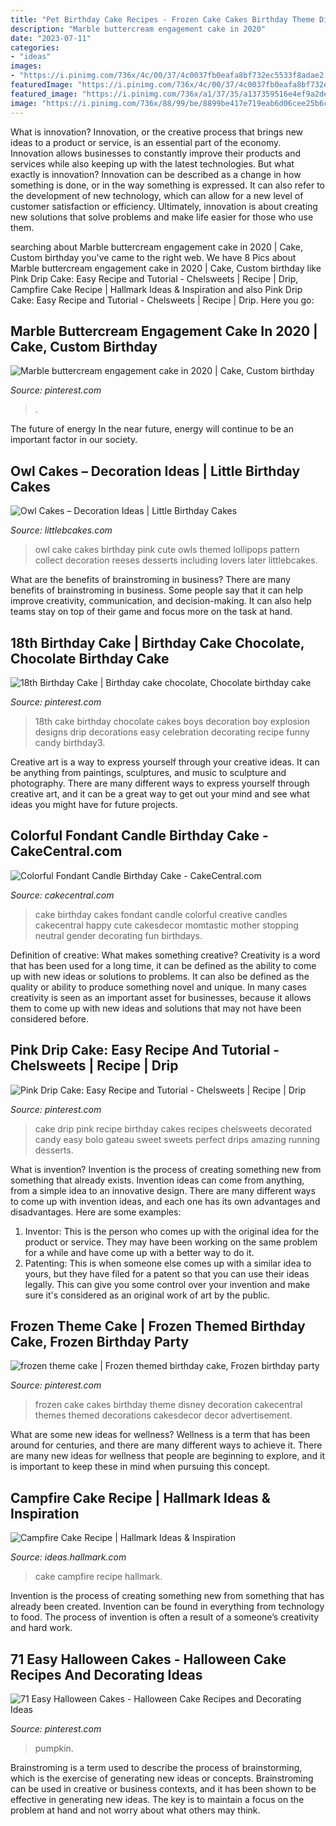 ```yaml
---
title: "Pet Birthday Cake Recipes - Frozen Cake Cakes Birthday Theme Disney Decoration Cakecentral Themes Themed Decorations Cakesdecor Decor Advertisement"
description: "Marble buttercream engagement cake in 2020"
date: "2023-07-11"
categories:
- "ideas"
images:
- "https://i.pinimg.com/736x/4c/00/37/4c0037fb0eafa8bf732ec5533f8adae2.jpg"
featuredImage: "https://i.pinimg.com/736x/4c/00/37/4c0037fb0eafa8bf732ec5533f8adae2.jpg"
featured_image: "https://i.pinimg.com/736x/a1/37/35/a137359516e4ef9a2de98ef46debe524.jpg"
image: "https://i.pinimg.com/736x/88/99/be/8899be417e719eab6d06cee25b6c9780--frozen-theme-cake-theme-cakes.jpg"
---
```



What is innovation?
Innovation, or the creative process that brings new ideas to a product or service, is an essential part of the economy. Innovation allows businesses to constantly improve their products and services while also keeping up with the latest technologies. But what exactly is innovation?
Innovation can be described as a change in how something is done, or in the way something is expressed. It can also refer to the development of new technology, which can allow for a new level of customer satisfaction or efficiency. Ultimately, innovation is about creating new solutions that solve problems and make life easier for those who use them.

	

		
searching about Marble buttercream engagement cake in 2020 | Cake, Custom birthday you've came to the right web. We have 8 Pics about Marble buttercream engagement cake in 2020 | Cake, Custom birthday like Pink Drip Cake: Easy Recipe and Tutorial - Chelsweets | Recipe | Drip, Campfire Cake Recipe | Hallmark Ideas &amp; Inspiration and also Pink Drip Cake: Easy Recipe and Tutorial - Chelsweets | Recipe | Drip. Here you go:
		
    
## Marble Buttercream Engagement Cake In 2020 | Cake, Custom Birthday

<img loading=lazy src="https://i.pinimg.com/736x/a1/37/35/a137359516e4ef9a2de98ef46debe524.jpg" onerror="this.onerror=null;this.src='https://tse4.mm.bing.net/th?id=OIP.w9VOwbI8mgmEhjOJRPnShAHaJ3&amp;pid=15.1';" alt="Marble buttercream engagement cake in 2020 | Cake, Custom birthday">

_Source: pinterest.com_

>. 

	

The future of energy
In the near future, energy will continue to be an important factor in our society.

    
## Owl Cakes – Decoration Ideas | Little Birthday Cakes

<img loading=lazy src="http://www.littlebcakes.com/wp-content/uploads/2013/08/Owl-Cake.jpg" onerror="this.onerror=null;this.src='https://tse2.mm.bing.net/th?id=OIP.6IdV8pdrVxJzygIPgxPetwHaJ9&amp;pid=15.1';" alt="Owl Cakes – Decoration Ideas | Little Birthday Cakes">

_Source: littlebcakes.com_

>owl cake cakes birthday pink cute owls themed lollipops pattern collect decoration reeses desserts including lovers later littlebcakes. 

	

What are the benefits of brainstroming in business?
There are many benefits of brainstroming in business. Some people say that it can help improve creativity, communication, and decision-making. It can also help teams stay on top of their game and focus more on the task at hand.

    
## 18th Birthday Cake | Birthday Cake Chocolate, Chocolate Birthday Cake

<img loading=lazy src="https://i.pinimg.com/736x/4c/00/37/4c0037fb0eafa8bf732ec5533f8adae2.jpg" onerror="this.onerror=null;this.src='https://tse3.mm.bing.net/th?id=OIP.YKNuw_WhTt9NM8Mb_dEHNAHaNJ&amp;pid=15.1';" alt="18th Birthday Cake | Birthday cake chocolate, Chocolate birthday cake">

_Source: pinterest.com_

>18th cake birthday chocolate cakes boys decoration boy explosion designs drip decorations easy celebration decorating recipe funny candy birthday3. 

	

Creative art is a way to express yourself through your creative ideas. It can be anything from paintings, sculptures, and music to sculpture and photography. There are many different ways to express yourself through creative art, and it can be a great way to get out your mind and see what ideas you might have for future projects.

    
## Colorful Fondant Candle Birthday Cake - CakeCentral.com

<img loading=lazy src="https://cdn001.cakecentral.com/gallery/2015/03/900_867483ZfK1_colorful-fondant-candle-birthday-cake.jpg" onerror="this.onerror=null;this.src='https://tse1.mm.bing.net/th?id=OIP.eN6L8m1PDxTISjWw2IL90wHaLL&amp;pid=15.1';" alt="Colorful Fondant Candle Birthday Cake - CakeCentral.com">

_Source: cakecentral.com_

>cake birthday cakes fondant candle colorful creative candles cakecentral happy cute cakesdecor momtastic mother stopping neutral gender decorating fun birthdays. 

	

Definition of creative: What makes something creative?
Creativity is a word that has been used for a long time, it can be defined as the ability to come up with new ideas or solutions to problems. It can also be defined as the quality or ability to produce something novel and unique. In many cases creativity is seen as an important asset for businesses, because it allows them to come up with new ideas and solutions that may not have been considered before.

    
## Pink Drip Cake: Easy Recipe And Tutorial - Chelsweets | Recipe | Drip

<img loading=lazy src="https://i.pinimg.com/736x/79/de/b8/79deb8b8cb61f44a728d11468f94ddc4.jpg" onerror="this.onerror=null;this.src='https://tse1.mm.bing.net/th?id=OIP.abfFx-oU-o8O637GqJHomgHaLH&amp;pid=15.1';" alt="Pink Drip Cake: Easy Recipe and Tutorial - Chelsweets | Recipe | Drip">

_Source: pinterest.com_

>cake drip pink recipe birthday cakes recipes chelsweets decorated candy easy bolo gateau sweet sweets perfect drips amazing running desserts. 

	

What is invention?
Invention is the process of creating something new from something that already exists. Invention ideas can come from anything, from a simple idea to an innovative design. There are many different ways to come up with invention ideas, and each one has its own advantages and disadvantages. Here are some examples: 
1. Inventor: This is the person who comes up with the original idea for the product or service. They may have been working on the same problem for a while and have come up with a better way to do it. 
2. Patenting: This is when someone else comes up with a similar idea to yours, but they have filed for a patent so that you can use their ideas legally. This can give you some control over your invention and make sure it's considered as an original work of art by the public. 

    
## Frozen Theme Cake | Frozen Themed Birthday Cake, Frozen Birthday Party

<img loading=lazy src="https://i.pinimg.com/736x/88/99/be/8899be417e719eab6d06cee25b6c9780--frozen-theme-cake-theme-cakes.jpg" onerror="this.onerror=null;this.src='https://tse2.mm.bing.net/th?id=OIP.B4QqwVPfxjIKKqZCdAeinwDYEg&amp;pid=15.1';" alt="frozen theme cake | Frozen themed birthday cake, Frozen birthday party">

_Source: pinterest.com_

>frozen cake cakes birthday theme disney decoration cakecentral themes themed decorations cakesdecor decor advertisement. 

	

What are some new ideas for wellness?
Wellness is a term that has been around for centuries, and there are many different ways to achieve it. There are many new ideas for wellness that people are beginning to explore, and it is important to keep these in mind when pursuing this concept.

    
## Campfire Cake Recipe | Hallmark Ideas &amp; Inspiration

<img loading=lazy src="https://ideas.hallmark.com/wp-content/uploads/2016/09/CampfireCake600x600.jpg" onerror="this.onerror=null;this.src='https://tse4.mm.bing.net/th?id=OIP.8ehZCUc1ZrEO-NeHZj_6AQHaHa&amp;pid=15.1';" alt="Campfire Cake Recipe | Hallmark Ideas &amp; Inspiration">

_Source: ideas.hallmark.com_

>cake campfire recipe hallmark. 

	

Invention is the process of creating something new from something that has already been created. Invention can be found in everything from technology to food. The process of invention is often a result of a someone’s creativity and hard work.

    
## 71 Easy Halloween Cakes - Halloween Cake Recipes And Decorating Ideas

<img loading=lazy src="https://i.pinimg.com/736x/e0/6e/e2/e06ee2828e6c97d71e0a0964ad532956.jpg" onerror="this.onerror=null;this.src='https://tse2.mm.bing.net/th?id=OIP.cyTpQr0TvJOfDlRVXVpTPwHaLH&amp;pid=15.1';" alt="71 Easy Halloween Cakes - Halloween Cake Recipes and Decorating Ideas">

_Source: pinterest.com_

>pumpkin. 

	

Brainstroming is a term used to describe the process of brainstorming, which is the exercise of generating new ideas or concepts. Brainstroming can be used in creative or business contexts, and it has been shown to be effective in generating new ideas. The key is to maintain a focus on the problem at hand and not worry about what others may think.

